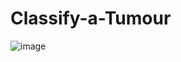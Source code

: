 # Classify-a-Tumour
![image](https://user-images.githubusercontent.com/23193284/50264211-a0477880-043f-11e9-8fd0-2737910860d9.png)
